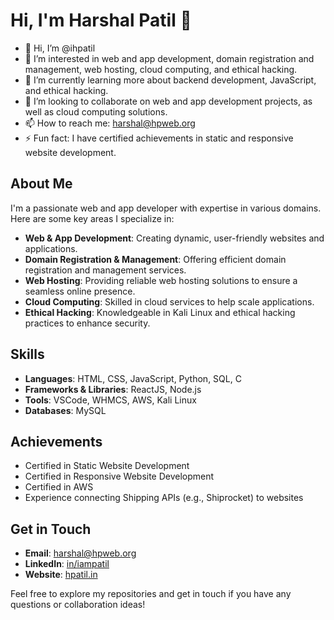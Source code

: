 # Hi, I'm Harshal Patil 👋

- 👋 Hi, I’m @ihpatil
- 👀 I’m interested in web and app development, domain registration and management, web hosting, cloud computing, and ethical hacking.
- 🌱 I’m currently learning more about backend development, JavaScript, and ethical hacking.
- 💞️ I’m looking to collaborate on web and app development projects, as well as cloud computing solutions.
- 📫 How to reach me: harshal@hpweb.org
- ⚡ Fun fact: I have certified achievements in static and responsive website development.

## About Me

I'm a passionate web and app developer with expertise in various domains. Here are some key areas I specialize in:

- **Web & App Development**: Creating dynamic, user-friendly websites and applications.
- **Domain Registration & Management**: Offering efficient domain registration and management services.
- **Web Hosting**: Providing reliable web hosting solutions to ensure a seamless online presence.
- **Cloud Computing**: Skilled in cloud services to help scale applications.
- **Ethical Hacking**: Knowledgeable in Kali Linux and ethical hacking practices to enhance security.

## Skills

- **Languages**: HTML, CSS, JavaScript, Python, SQL, C
- **Frameworks & Libraries**: ReactJS, Node.js
- **Tools**: VSCode, WHMCS, AWS, Kali Linux
- **Databases**: MySQL

## Achievements

- Certified in Static Website Development
- Certified in Responsive Website Development
- Certified in AWS
- Experience connecting Shipping APIs (e.g., Shiprocket) to websites

## Get in Touch

- **Email**: harshal@hpweb.org
- **LinkedIn**: [in/iampatil](https://www.linkedin.com/in/iampatil)
- **Website**: [hpatil.in](https://hpatil.in)

Feel free to explore my repositories and get in touch if you have any questions or collaboration ideas!
